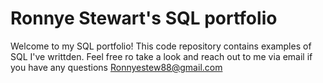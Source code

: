 # Ronnye Stewart's SQL portfolio

Welcome to my SQL portfolio! This code repository contains examples of SQL I've writtden. Feel free ro take a look and reach out to me via email if you have any questions Ronnyestew88@gmail.com

